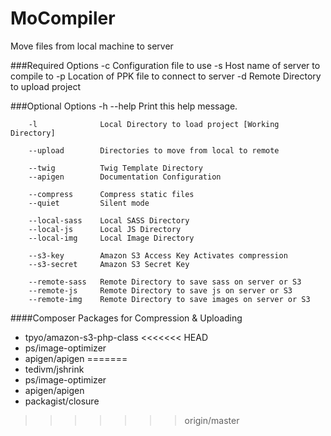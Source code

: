 # MoCompiler
Move files from local machine to server

###Required Options
		-c		Configuration file to use
		-s		Host name of server to compile to
		-p		Location of PPK file to connect to server
		-d		Remote Directory to upload project


###Optional Options
		-h		--help	Print this help message.
	
		-l				Local Directory to load project [Working Directory]
		
		--upload		Directories to move from local to remote

		--twig			Twig Template Directory
		--apigen		Documentation Configuration

		--compress		Compress static files
		--quiet			Silent mode

		--local-sass	Local SASS Directory
		--local-js		Local JS Directory
		--local-img		Local Image Directory

		--s3-key		Amazon S3 Access Key Activates compression
		--s3-secret		Amazon S3 Secret Key

		--remote-sass	Remote Directory to save sass on server or S3
		--remote-js		Remote Directory to save js on server or S3
		--remote-img	Remote Directory to save images on server or S3
		
		
####Composer Packages for Compression & Uploading
* tpyo/amazon-s3-php-class
<<<<<<< HEAD
* ps/image-optimizer
* apigen/apigen
=======
* tedivm/jshrink
* ps/image-optimizer
* apigen/apigen
* packagist/closure
>>>>>>> origin/master
